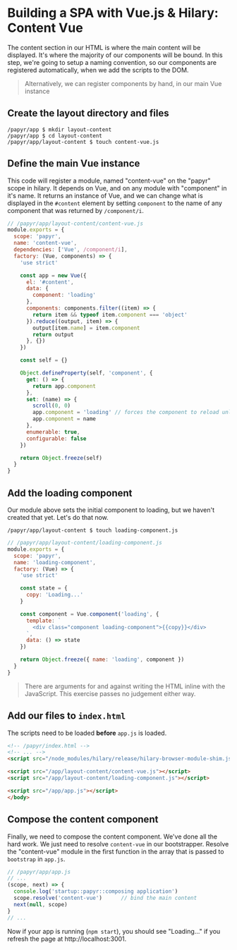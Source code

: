 Building a SPA with Vue.js & Hilary: Content Vue
================================================
The content section in our HTML is where the main content will be displayed. It's where the majority of our components will be bound. In this step, we're going to setup a naming convention, so our components are registered automatically, when we add the scripts to the DOM.

> Alternatively, we can register components by hand, in our main Vue instance

## Create the layout directory and files

```Shell
/papyr/app $ mkdir layout-content
/papyr/app $ cd layout-content
/papyr/app/layout-content $ touch content-vue.js
```

## Define the main Vue instance
This code will register a module, named "content-vue" on the "papyr" scope in hilary. It depends on Vue, and on any module with "component" in it's name. It returns an instance of Vue, and we can change what is displayed in the `#content` element by setting `component` to the name of any component that was returned by `/component/i`.

```JavaScript
// /papyr/app/layout-content/content-vue.js
module.exports = {
  scope: 'papyr',
  name: 'content-vue',
  dependencies: ['Vue', /component/i],
  factory: (Vue, components) => {
    'use strict'

    const app = new Vue({
      el: '#content',
      data: {
        component: 'loading'
      },
      components: components.filter((item) => {
        return item && typeof item.component === 'object'
      }).reduce((output, item) => {
        output[item.name] = item.component
        return output
      }, {})
    })

    const self = {}

    Object.defineProperty(self, 'component', {
      get: () => {
        return app.component
      },
      set: (name) => {
        scroll(0, 0)
        app.component = 'loading' // forces the component to reload unless the current component is loading
        app.component = name
      },
      enumerable: true,
      configurable: false
    })

    return Object.freeze(self)
  }
}
```

## Add the loading component
Our module above sets the initial component to loading, but we haven't created that yet. Let's do that now.

```Shell
/papyr/app/layout-content $ touch loading-component.js
```

```JavaScript
// /papyr/app/layout-content/loading-component.js
module.exports = {
  scope: 'papyr',
  name: 'loading-component',
  factory: (Vue) => {
    'use strict'

    const state = {
      copy: 'Loading...'
    }

    const component = Vue.component('loading', {
      template: `
        <div class="component loading-component">{{copy}}</div>
      `,
      data: () => state
    })

    return Object.freeze({ name: 'loading', component })
  }
}
```

> There are arguments for and against writing the HTML inline with the JavaScript. This exercise passes no judgement either way.

## Add our files to `index.html`
The scripts need to be loaded **before** `app.js` is loaded.

```HTML
<!-- /papyr/index.html -->
<!-- ... -->
<script src="/node_modules/hilary/release/hilary-browser-module-shim.js"></script>

<script src="/app/layout-content/content-vue.js"></script>
<script src="/app/layout-content/loading-component.js"></script>

<script src="/app/app.js"></script>
</body>
```

## Compose the content component
Finally, we need to compose the content component. We've done all the hard work. We just need to resolve `content-vue` in our bootstrapper. Resolve the "content-vue" module in the first function in the array that is passed to `bootstrap` in `app.js`.

```JavaScript
// /papyr/app/app.js
// ...
(scope, next) => {
  console.log('startup::papyr::composing application')
  scope.resolve('content-vue')      // bind the main content
  next(null, scope)
}
// ...
```

Now if your app is running (`npm start`), you should see "Loading..." if you refresh the page at http://localhost:3001.
